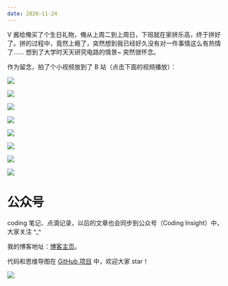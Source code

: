 ```yaml
---
date: 2020-11-24
---
```


V 酱给俺买了个生日礼物，俺从上周二到上周日，下班就在家拼乐高，终于拼好了。拼的过程中，竟然上瘾了，突然想到我已经好久没有对一件事情这么有热情了…… 想到了大学时天天研究电路的情景~ 突然很怀念。

作为留念，拍了个小视频放到了 B 站（点击下面的视频播放）：

[![](http://yano.oss-cn-beijing.aliyuncs.com/blog/2024-01-11-15-12-49.png)](https://player.bilibili.com/player.html?aid=755447425&bvid=BV1hr4y1c7i1&cid=258781807&p=1)


![](http://yano.oss-cn-beijing.aliyuncs.com/2020-11-24-WechatIMG105.jpeg?x-oss-process=image/resize,h_500)

![](http://yano.oss-cn-beijing.aliyuncs.com/2020-11-24-WechatIMG101.jpeg?x-oss-process=image/resize,h_500)

![](http://yano.oss-cn-beijing.aliyuncs.com/2020-11-24-WechatIMG102.jpeg?x-oss-process=image/resize,h_500)

![](http://yano.oss-cn-beijing.aliyuncs.com/2020-11-24-WechatIMG103.jpeg?x-oss-process=image/resize,h_500)

![](http://yano.oss-cn-beijing.aliyuncs.com/2020-11-24-WechatIMG106.jpeg?x-oss-process=image/resize,h_500)

![](http://yano.oss-cn-beijing.aliyuncs.com/2020-11-24-WechatIMG107.jpeg?x-oss-process=image/resize,h_500)

![](http://yano.oss-cn-beijing.aliyuncs.com/2020-11-24-WechatIMG104.jpeg?x-oss-process=image/resize,h_500)

# 公众号

coding 笔记、点滴记录，以后的文章也会同步到公众号（Coding Insight）中，大家关注 ^_^

我的博客地址：[博客主页](https://yano-nankai.notion.site/yano-nankai/Yano-Space-ff42bde7acd1467eb3ae63dc0d4a9f8c)。

代码和思维导图在 [GitHub 项目](https://github.com/LjyYano/Thinking_in_Java_MindMapping) 中，欢迎大家 star！

![](http://yano.oss-cn-beijing.aliyuncs.com/2019-07-29-qrcode_for_gh_a26ce4572791_258.jpg)
